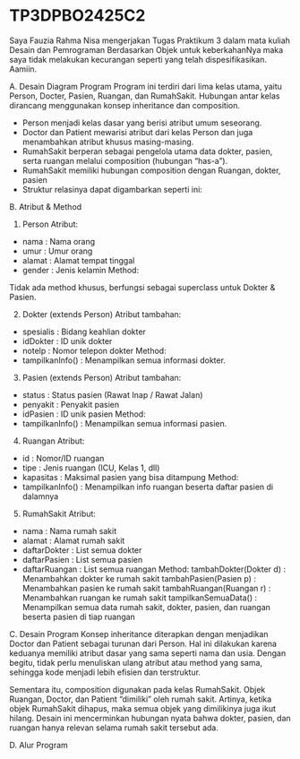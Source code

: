 # TP3DPBO2425C2

Saya Fauzia Rahma Nisa mengerjakan Tugas Praktikum 3 dalam mata kuliah Desain dan Pemrograman Berdasarkan Objek untuk keberkahanNya maka saya tidak melakukan kecurangan seperti yang telah dispesifikasikan. Aamiin.

A. Desain Diagram Program
Program ini terdiri dari lima kelas utama, yaitu Person, Docter, Pasien, Ruangan, dan RumahSakit. Hubungan antar kelas dirancang menggunakan konsep inheritance dan composition.
- Person menjadi kelas dasar yang berisi atribut umum seseorang.
- Doctor dan Patient mewarisi atribut dari kelas Person dan juga menambahkan atribut khusus masing-masing.
- RumahSakit berperan sebagai pengelola utama data dokter, pasien, serta ruangan melalui composition (hubungan “has-a”).
- RumahSakit memiliki hubungan composition dengan Ruangan, dokter, pasien  
- Struktur relasinya dapat digambarkan seperti ini:

  

B. Atribut & Method
1. Person
Atribut:
- nama : Nama orang
- umur : Umur orang
- alamat : Alamat tempat tinggal
- gender : Jenis kelamin
Method:

Tidak ada method khusus, berfungsi sebagai superclass untuk Dokter & Pasien.

2. Dokter (extends Person)
Atribut tambahan:
- spesialis : Bidang keahlian dokter
- idDokter : ID unik dokter
- notelp : Nomor telepon dokter
Method:
- tampilkanInfo() : Menampilkan semua informasi dokter.

3. Pasien (extends Person)
Atribut tambahan:
- status : Status pasien (Rawat Inap / Rawat Jalan)
- penyakit : Penyakit pasien
- idPasien : ID unik pasien
Method:
- tampilkanInfo() : Menampilkan semua informasi pasien.

4. Ruangan
Atribut:
- id : Nomor/ID ruangan
- tipe : Jenis ruangan (ICU, Kelas 1, dll)
- kapasitas : Maksimal pasien yang bisa ditampung
Method:
- tampilkanInfo() : Menampilkan info ruangan beserta daftar pasien di dalamnya

5. RumahSakit
Atribut:
- nama : Nama rumah sakit
- alamat : Alamat rumah sakit
- daftarDokter : List semua dokter
- daftarPasien : List semua pasien
- daftarRuangan : List semua ruangan
Method:
tambahDokter(Dokter d) : Menambahkan dokter ke rumah sakit
tambahPasien(Pasien p) : Menambahkan pasien ke rumah sakit
tambahRuangan(Ruangan r) : Menambahkan ruangan ke rumah sakit
tampilkanSemuaData() : Menampilkan semua data rumah sakit, dokter, pasien, dan ruangan beserta pasien di tiap ruangan

C. Desain Program
  Konsep inheritance diterapkan dengan menjadikan Doctor dan Patient sebagai turunan dari Person. Hal ini dilakukan karena keduanya memiliki atribut dasar yang sama seperti nama dan usia. Dengan begitu, tidak perlu menuliskan ulang atribut atau method yang sama, sehingga kode menjadi lebih efisien dan terstruktur.

  Sementara itu, composition digunakan pada kelas RumahSakit. Objek Ruangan, Doctor, dan Patient “dimiliki” oleh rumah sakit. Artinya, ketika objek RumahSakit dihapus, maka semua objek yang dimilikinya juga ikut hilang. Desain ini mencerminkan hubungan nyata bahwa dokter, pasien, dan ruangan hanya relevan selama rumah sakit tersebut ada.
  
D. Alur Program
